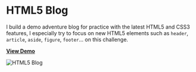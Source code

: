 # HTML5 Blog

I build a demo adventure blog for practice with the latest HTML5 and CSS3 features, I especially try to focus on new HTML5 elements such as `header`, `article`, `aside`, `figure`, `footer`... on this challenge.  

[**View Demo**](https://pamcy.github.io/50Websites/03-html5blog)

![HTML5 Blog](http://pamcy.net/assets/img/code-work/03-html5blog.png)